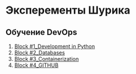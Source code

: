 # Эксперементы Шурика
## Обучение DevOps
1. [Block #1_Development in Python](Internal%20training_DevOPS%20course%2FBlock%20%231_Development%20in%20Python)
2. [Block #2_Databases](Internal%20training_DevOPS%20course%2FBlock%20%232_Databases)
3. [Block #3_Containerization](Internal%20training_DevOPS%20course%2FBlock%20%233_Containerization)
4. [Block #4_GITHUB](Internal%20training_DevOPS%20course%2FBlock%20%234_GITHUB)